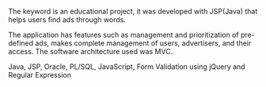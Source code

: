 
The keyword is an educational project, it was developed with JSP(Java) that helps users find ads through words.

The application has features such as management and prioritization of pre-defined ads, makes complete management of users, advertisers, and their access.
The software architecture used was MVC.

Java, JSP, Oracle, PL/SQL, JavaScript, Form Validation using jQuery and Regular Expression
